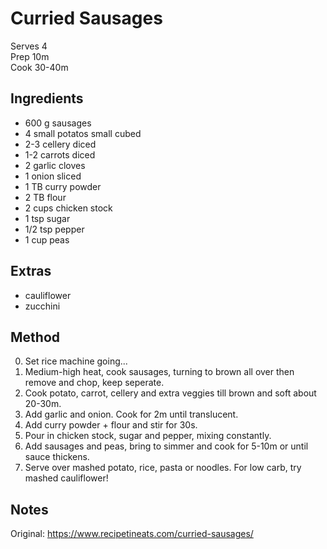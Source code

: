 # Curried Sausages

Serves 4  
Prep 10m  
Cook 30-40m  


## Ingredients

* 600 g sausages
* 4 small potatos small cubed
* 2-3 cellery diced
* 1-2 carrots diced
* 2 garlic cloves
* 1 onion sliced
* 1 TB curry powder
* 2 TB flour
* 2 cups chicken stock
* 1 tsp sugar
* 1/2 tsp pepper
* 1 cup peas


## Extras

* cauliflower
* zucchini


## Method

0. Set rice machine going...
1. Medium-high heat, cook sausages, turning to brown all over then remove and chop, keep seperate.
2. Cook potato, carrot, cellery and extra veggies till brown and soft about 20-30m.
3. Add garlic and onion. Cook for 2m until translucent.
4. Add curry powder + flour and stir for 30s.
5. Pour in chicken stock, sugar and pepper, mixing constantly.
6. Add sausages and peas, bring to simmer and cook for 5-10m or until sauce thickens.
7. Serve over mashed potato, rice, pasta or noodles. For low carb, try mashed cauliflower!


## Notes

Original: https://www.recipetineats.com/curried-sausages/